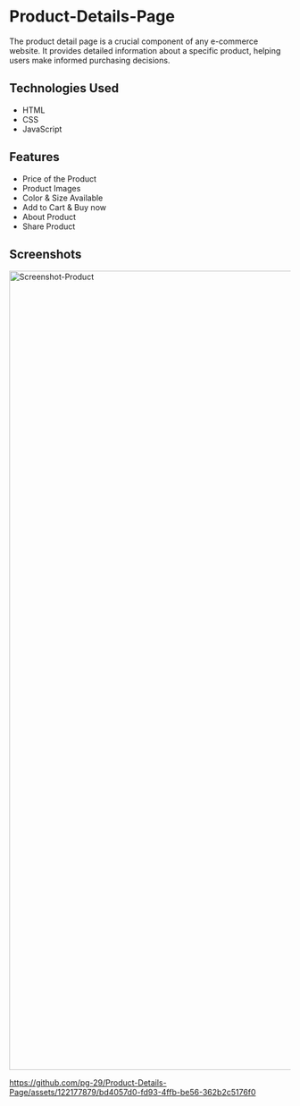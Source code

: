 # Product-Details-Page
The product detail page is a crucial component of any e-commerce website. It provides detailed information about a specific product, helping users make informed purchasing decisions.

## Technologies Used
- HTML
- CSS
- JavaScript

## Features
- Price of the Product
- Product Images
- Color & Size Available
- Add to Cart & Buy now
- About Product
- Share Product

## Screenshots
<img width="1429" alt="Screenshot-Product" src="https://github.com/pg-29/Product-Details-Page/assets/122177879/945486db-3872-4ad3-a4de-63f677400735">


https://github.com/pg-29/Product-Details-Page/assets/122177879/bd4057d0-fd93-4ffb-be56-362b2c5176f0

